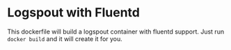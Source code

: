 # Logspout with Fluentd

This dockerfile will build a logspout container with fluentd support.  Just run `docker build` and it will create it for you.
